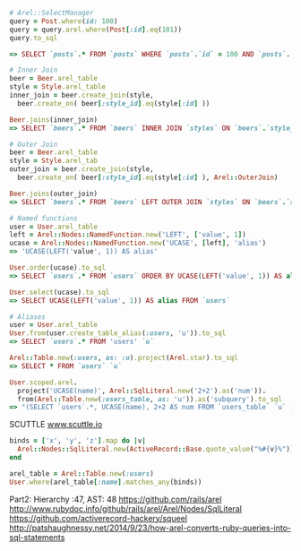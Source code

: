 ```ruby
# Arel::SelectManager
query = Post.where(id: 100)
query = query.arel.where(Post[:id].eq(101))
query.to_sql

=> SELECT `posts`.* FROM `posts` WHERE `posts`.`id` = 100 AND `posts`.`id` = 101

# Inner Join
beer = Beer.arel_table
style = Style.arel_table
inner_join = beer.create_join(style,
  beer.create_on( beer[:style_id].eq(style[:id] ))

Beer.joins(inner_join)
=> SELECT `beers`.* FROM `beers` INNER JOIN `styles` ON `beers`.`style_id` = `styles_id`

# Outer Join
beer = Beer.arel_table
style = Style.arel_tab
outer_join = beer.create_join(style,
  beer.create_on( beer[:style_id].eq(style[:id] ), Arel::OuterJoin)

Beer.joins(outer_join)
=> SELECT `beers`.* FROM `beers` LEFT OUTER JOIN `styles` ON `beers`.`style_id` = `styles_id`

# Named functions
user = User.arel_table
left = Arel::Nodes::NamedFunction.new('LEFT', ['value', 1])
ucase = Arel::Nodes::NamedFunction.new('UCASE', [left], 'alias')
=> 'UCASE(LEFT('value', 1)) AS alias'

User.order(ucase).to_sql
=> SELECT `users`.* FROM `users` ORDER BY UCASE(LEFT('value', 1)) AS alias

User.select(ucase).to_sql
=> SELECT UCASE(LEFT('value', 1)) AS alias FROM `users`

# Aliases
user = User.arel_table
User.from(user.create_table_alias(:users, 'u')).to_sql
=> SELECT `users`.* FROM 'users' `u`

Arel::Table.new(:users, as: :u).project(Arel.star).to_sql
=> SELECT * FROM `users` `u`
```
```ruby
User.scoped.arel.
  project('UCASE(name)', Arel::SqlLiteral.new('2+2').as('num')).
  from(Arel::Table.new(:users_table, as: 'u')).as('subquery').to_sql
=> "(SELECT `users`.*, UCASE(name), 2+2 AS num FROM `users_table` `u` ) subquery"
```
SCUTTLE www.scuttle.io

```ruby
binds = ['x', 'y', 'z'].map do |v|
  Arel::Nodes::SqlLiteral.new(ActiveRecord::Base.quote_value("%#{v}%"))
end

arel_table = Arel::Table.new(:users)
User.where(arel_table[:name].matches_any(binds))
```
Part2: Hierarchy :47, AST: 48
https://github.com/rails/arel
http://www.rubydoc.info/github/rails/arel/Arel/Nodes/SqlLiteral
https://github.com/activerecord-hackery/squeel
http://patshaughnessy.net/2014/9/23/how-arel-converts-ruby-queries-into-sql-statements
